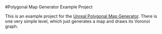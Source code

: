 #Polygonal Map Generator Example Project

This is an example project for the [Unreal Polygonal Map Generator](https://github.com/Jay2645/Unreal-Polygonal-Map-Gen). There is one very simple level, which just generates a map and draws its Voronoi graph.